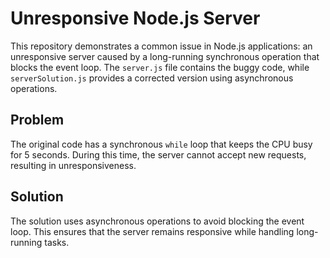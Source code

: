 # Unresponsive Node.js Server

This repository demonstrates a common issue in Node.js applications: an unresponsive server caused by a long-running synchronous operation that blocks the event loop.  The `server.js` file contains the buggy code, while `serverSolution.js` provides a corrected version using asynchronous operations.

## Problem

The original code has a synchronous `while` loop that keeps the CPU busy for 5 seconds. During this time, the server cannot accept new requests, resulting in unresponsiveness.

## Solution

The solution uses asynchronous operations to avoid blocking the event loop.  This ensures that the server remains responsive while handling long-running tasks.